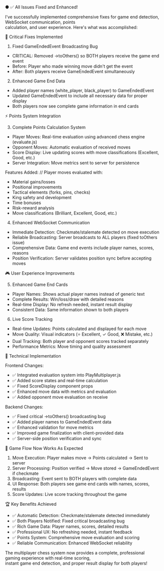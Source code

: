 ● ✅ All Issues Fixed and Enhanced!

  I've successfully implemented comprehensive fixes for game end detection, WebSocket communication, points        
  calculation, and user experience. Here's what was accomplished:

  🔧 Critical Fixes Implemented

  1. Fixed GameEndedEvent Broadcasting Bug
  - CRITICAL: Removed ->toOthers() so BOTH players receive the game end event
  - Before: Player who made winning move didn't get the event
  - After: Both players receive GameEndedEvent simultaneously

  2. Enhanced Game End Data
  - Added player names (white_player, black_player) to GameEndedEvent
  - Updated GameEndedEvent to include all necessary data for proper display
  - Both players now see complete game information in end cards

  ⚡ Points System Integration

  3. Complete Points Calculation System
  - Player Moves: Real-time evaluation using advanced chess engine (evaluate.js)
  - Opponent Moves: Automatic evaluation of received moves
  - Score Display: Live updating scores with move classifications (Excellent, Good, etc.)
  - Server Integration: Move metrics sent to server for persistence

  Features Added:
  // Player moves evaluated with:
  - Material gains/losses
  - Positional improvements
  - Tactical elements (forks, pins, checks)
  - King safety and development
  - Time bonuses
  - Risk-reward analysis
  - Move classifications (Brilliant, Excellent, Good, etc.)

  4. Enhanced WebSocket Communication
  - Immediate Detection: Checkmate/stalemate detected on move execution
  - Reliable Broadcasting: Server broadcasts to ALL players (fixed toOthers issue)
  - Comprehensive Data: Game end events include player names, scores, reasons
  - Position Verification: Server validates position sync before accepting moves

  🎮 User Experience Improvements

  5. Enhanced Game End Cards
  - Player Names: Shows actual player names instead of generic text
  - Complete Results: Win/loss/draw with detailed reasons
  - Real-time Display: No refresh needed, instant result display
  - Consistent Data: Same information shown to both players

  6. Live Score Tracking
  - Real-time Updates: Points calculated and displayed for each move
  - Move Quality: Visual indicators (⭐ Excellent, ✓ Good, ❌ Mistake, etc.)
  - Dual Tracking: Both player and opponent scores tracked separately
  - Performance Metrics: Move timing and quality assessment

  🚀 Technical Implementation

  Frontend Changes:
  - ✅ Integrated evaluation system into PlayMultiplayer.js
  - ✅ Added score states and real-time calculation
  - ✅ Fixed ScoreDisplay component props
  - ✅ Enhanced move data with metrics and evaluation
  - ✅ Added opponent move evaluation on receive

  Backend Changes:
  - ✅ Fixed critical ->toOthers() broadcasting bug
  - ✅ Added player names to GameEndedEvent data
  - ✅ Enhanced validation for move metrics
  - ✅ Improved game finalization with client-provided data
  - ✅ Server-side position verification and sync

  🎯 Game Flow Now Works As Expected

  1. Move Execution: Player makes move → Points calculated → Sent to server
  2. Server Processing: Position verified → Move stored → GameEndedEvent if checkmate
  3. Broadcasting: Event sent to BOTH players with complete data
  4. UI Response: Both players see game end cards with names, scores, results
  5. Score Updates: Live score tracking throughout the game

  🏆 Key Benefits Achieved

  - ✅ Automatic Detection: Checkmate/stalemate detected immediately
  - ✅ Both Players Notified: Fixed critical broadcasting bug
  - ✅ Rich Game Data: Player names, scores, detailed results
  - ✅ Professional UX: No refreshing needed, instant feedback
  - ✅ Points System: Comprehensive move evaluation and scoring
  - ✅ Reliable Communication: Enhanced WebSocket reliability

  The multiplayer chess system now provides a complete, professional gaming experience with real-time scoring,     
  instant game end detection, and proper result display for both players!